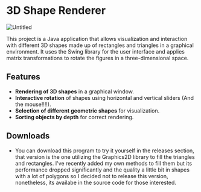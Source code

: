 
# 3D Shape Renderer
![Untitled](https://github.com/user-attachments/assets/947d3df8-d2c3-4b54-a176-e9f45d46e682)

This project is a Java application that allows visualization and interaction with different 3D shapes made up of rectangles and triangles in a graphical environment. It uses the Swing library for the user interface and applies matrix transformations to rotate the figures in a three-dimensional space.

## Features

- **Rendering of 3D shapes** in a graphical window.  
- **Interactive rotation** of shapes using horizontal and vertical sliders (And the mouse!!!!).  
- **Selection of different geometric shapes** for visualization.  
- **Sorting objects by depth** for correct rendering.  

## Downloads

- You can download this program to try it yourself in the releases section, that version is the one utilizing the Graphics2D library to fill the triangles and rectangles. I've recently added my own methods to fill them but its performance dropped significantly and the quality a little bit in shapes with a lot of polygons so I decided not to release this version, nonetheless, its availabe in the source code for those interested.
